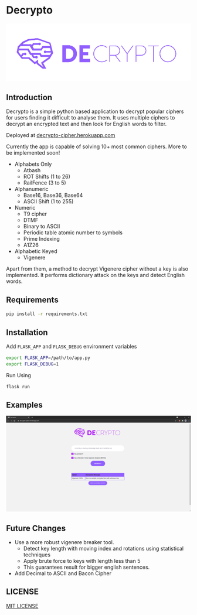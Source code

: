 # Decrypto
![image](decrypto/static/logo_t.png)

## Introduction
Decrypto is a simple python based application to decrypt popular ciphers for users finding it difficult to analyse them.
It uses multiple ciphers to decrypt an encrypted text and then look for English words to filter.

Deployed at [decrypto-cipher.herokuapp.com](https://decrypto-cipher.herokuapp.com/)

Currently the app is capable of solving 10+ most common ciphers. More to be implemented soon!

- Alphabets Only
    - Atbash
    - ROT Shifts (1 to 26)
    - RailFence (3 to 5)
- Alphanumeric 
    - Base16, Base36, Base64
    - ASCII Shift (1 to 255)
- Numeric 
    - T9 cipher
    - DTMF
    - Binary to ASCII
    - Periodic table atomic number to symbols
    - Prime Indexing
    - A1Z26
- Alphabetic Keyed
    - Vigenere

Apart from them, a method to decrypt Vigenere cipher without a key is also implemented. It performs dictionary attack on 
the keys and detect English words. 

## Requirements

```sh
pip install -r requirements.txt
```

## Installation

Add `FLASK_APP` and `FLASK_DEBUG` environment variables
```sh
export FLASK_APP=/path/to/app.py
export FLASK_DEBUG=1
```
Run Using
```sh
flask run
```


## Examples

![App Screenshot](decryto/../decrypto/static/screenshot.png)

  
## Future Changes
- Use a more robust vigenere breaker tool. 
  - Detect key length with moving index and rotations using statistical techniques
  - Apply brute force to keys with length less than 5
  - This guarantees result for bigger english sentences.
- Add Decimal to ASCII and Bacon Cipher


## LICENSE

[MIT LICENSE](http://www.tldrlegal.com/license/mit-license)

